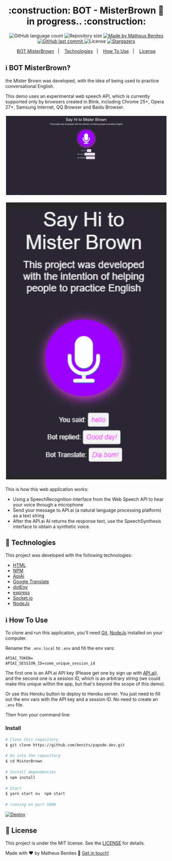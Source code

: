 <h1 align="center"> 
	:construction: BOT - MisterBrown 🚀 in progress.. :construction:
</h1>
<p align="center">
  <img alt="GitHub language count" src="https://img.shields.io/github/languages/count/benits/MisterBrown?color=%2304D361">

  <img alt="Repository size" src="https://img.shields.io/github/repo-size/benits/MisterBrown">
	
  <a href="https://www.linkedin.com/in/benites-amorim/">
    <img alt="Made by Matheus Benites" src="https://img.shields.io/badge/made%20by-MatheusBenites-%2304D361">
  </a>

  <a href="https://github.com/benits/MisterBrown/commits/master">
    <img alt="GitHub last commit" src="https://img.shields.io/github/last-commit/benits/MisterBrown">
  </a>

  <img alt="License" src="https://img.shields.io/badge/license-MIT-brightgreen">
   <a href="https://github.com/benits/MisterBrown/stargazers">
    <img alt="Stargazers" src="https://img.shields.io/github/stars/benits/MisterBrown?style=social">
  </a>
</p>

<p align="center">
  <a href="#-MisterBrown">BOT MisterBrown</a>&nbsp;&nbsp;&nbsp;|&nbsp;&nbsp;&nbsp;
  <a href="#rocket-Technologies">Technologies</a>&nbsp;&nbsp;&nbsp;|&nbsp;&nbsp;&nbsp;
  <a href="#how-to-use">How To Use</a>&nbsp;&nbsp;&nbsp;|&nbsp;&nbsp;&nbsp;
  <a href="#memo-license">License</a>
</p>

## :information_source: BOT MisterBrown?

the Mister Brown was developed, with the idea of ​​being used to practice conversational English.

This demo uses an experimental web speech API, which is currently supported only by browsers created in Blink,
including Chrome 25+, Opera 27+, Samsung Internet, QQ Browser and Baidu Browser.

<h4 align="center">
    <img alt="Screen_1" title="Screen_1" src="https://github.com/benits/MisterBrown/blob/master/public/images/Screen_1.PNG" width="500px" />
</h4>
<h4 align="center">
    <img alt="Screen_2" title="Screen_2" src="https://github.com/benits/MisterBrown/blob/master/public/images/screen_2.PNG" width="500px" />
</h4>

This is how this web application works:

- Using a SpeechRecognition interface from the Web Speech API to hear your voice through a microphone
- Send your message to API.ai (a natural language processing platform) as a text string
- After the API.ai AI returns the response text, use the SpeechSynthesis interface to obtain a synthetic voice.

## :rocket: Technologies

This project was developed with the following technologies:

- [HTML](https://www.w3schools.com/html/)
- [NPM](https://docs.npmjs.com/)
- [ApiAi](https://cloud.google.com/dialogflow/docs/)
- [Google Translate](https://www.npmjs.com/package/@vitalets/google-translate-api)
- [dotEnv](https://www.npmjs.com/package/dotenv)
- [express](https://expressjs.com/pt-br/)
- [Socket.io](https://socket.io/get-started/chat/)
- [NodeJs][nodejs]

## :information_source: How To Use

To clone and run this application, you'll need [Git][git], [NodeJs][nodejs] installed on your computer.

Rename the `.env.local` to `.env` and fill the env vars:

```
APIAI_TOKEN=
APIAI_SESSION_ID=some_unique_session_id
```

The first one is an API.ai API key (Please get one by sign up with [API.ai](https://api.ai)), and the second one is a session ID,
which is an arbitrary string (we could make this unique within the app, but that's beyond the scope of this demo).

Or use this Heroku button to deploy to Heroku server. You just need to fill out the env vars with the API key and a session ID.
No need to create an `.env` file.

Then from your command line:

### Install

```bash
# Clone this repository
$ git clone https://github.com/benits/papode.dev.git

# Go into the repository
$ cd MisterBrown

# Install dependencies
$ npm install

# Start
$ yarn start ou  npm start

# running on port 5000
```

[![Deploy](https://www.herokucdn.com/deploy/button.svg)](https://heroku.com/deploy?template=https://github.com/benits/MisterBrown)

## :memo: License

This project is under the MIT license. See the [LICENSE](https://github.com/benits/MisterBrown/blob/master/LICENSE) for details.

Made with ♥ by Matheus Benites :wave: [Get in touch!](https://www.linkedin.com/in/benites-amorim/)

[nodejs]: https://nodejs.org/
[git]: https://git-scm.com
[gatsbyjs]: https://www.gatsbyjs.org/
[gatsby-cli]: https://www.gatsbyjs.org/docs/quick-start/
[typescript]: https://www.typescriptlang.org/
[expo]: https://expo.io/
[reactjs]: https://reactjs.org
[rn]: https://facebook.github.io/react-native/
[yarn]: https://yarnpkg.com/
[vs]: https://code.visualstudio.com/
[vceditconfig]: https://marketplace.visualstudio.com/items?itemName=EditorConfig.EditorConfig
[vceslint]: https://marketplace.visualstudio.com/items?itemName=dbaeumer.vscode-eslint
[prettier]: https://marketplace.visualstudio.com/items?itemName=esbenp.prettier-vscode
[marckdown]: https://www.markdownguide.org/basic-syntax/
